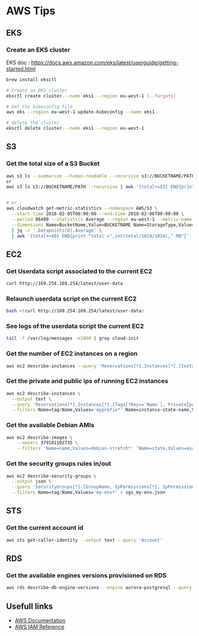 # AWS Tips


## EKS

### Create an EKS cluster

EKS doc : https://docs.aws.amazon.com/eks/latest/userguide/getting-started.html

```bash
brew install eksctl

# Create an EKS cluster
eksctl create cluster --name eks1 --region eu-west-1 [--fargate]

# Get the kubeconfig file
aws eks --region eu-west-1 update-kubeconfig --name eks1

# delete the cluster
eksctl delete cluster --name eks1 --region eu-west-1
```


## S3

### Get the total size of a S3 Bucket
```bash
aws s3 ls --summarize --human-readable --recursive s3://BUCKETNAME/PATH
or
aws s3 ls s3://BUCKETNAME/PATH --recursive | awk '{total+=$3} END{print "total =",total/1024/1024," MB"}'


# or :
aws cloudwatch get-metric-statistics --namespace AWS/S3 \
  --start-time 2018-02-05T00:00:00 --end-time 2018-02-06T00:00:00 \
  --period 86400 --statistics Average --region eu-west-1 --metric-name BucketSizeBytes \
  --dimensions Name=BucketName,Value=BUCKETNAME Name=StorageType,Value=StandardStorage \
  | jq -r '.Datapoints[0].Average' \
  | awk '{total+=$0} END{print "total =",int(total/1024/1024)," MB"}'
```


## EC2

### Get Userdata script associated to the current EC2
```bash
curl http://169.254.169.254/latest/user-data
```

### Relaunch userdata script on the current EC2
```bash
bash <(curl http://169.254.169.254/latest/user-data)
```

### See logs of the userdata script the current EC2
```bash
tail -f /var/log/messages -n1000 | grep cloud-init
```

### Get the number of EC2 instances on a region
```bash
aws ec2 describe-instances --query 'Reservations[*].Instances[*].[InstanceId]' --region eu-west-3 --output text | wc -l
```

### Get the private and public ips of running EC2 instances
```bash
aws ec2 describe-instances \
  --output text \
  --query 'Reservations[*].Instances[*].[Tags[?Key==`Name`], PrivateIpAddress, PublicDnsName]' \
  --filters Name=tag:Name,Values='myprefix*' Name=instance-state-name,Values=running
```

### Get the available Debian AMIs
```bash
aws ec2 describe-images \
    --owners 379101102735 \
    --filters 'Name=name,Values=debian-stretch*' 'Name=state,Values=available'
```

### Get the security groups rules in/out
```bash
aws ec2 describe-security-groups \
  --output json \
  --query 'SecurityGroups[*].[GroupName, IpPermissions[*], IpPermissionsEgress[*]]' \
  --filters Name=tag:Name,Values='my-env*' > sgs_my-env.json
```


## STS

### Get the current account id
```bash
aws sts get-caller-identity --output text --query 'Account'
```


## RDS

### Get the available engines versions provisioned on RDS
```bash
aws rds describe-db-engine-versions --engine aurora-postgresql --query 'DBEngineVersions[?contains(SupportedEngineModes,`provisioned`)].EngineVersion'
```


## Usefull links
* [AWS Documentation](https://docs.aws.amazon.com/)
* [AWS IAM Reference](https://iam.cloudonaut.io/)
